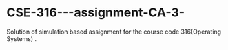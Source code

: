 # CSE-316---assignment-CA-3-
Solution of simulation based assignment for the course code 316(Operating Systems) .
